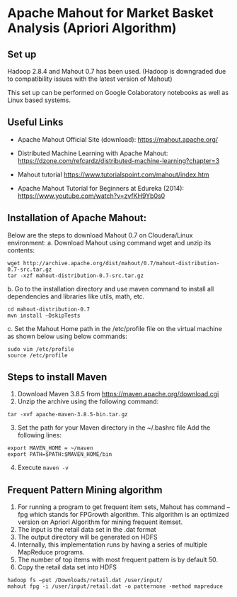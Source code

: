 # Apache Mahout for Market Basket Analysis (Apriori Algorithm)

## Set up 
Hadoop 2.8.4 and Mahout 0.7 has been used.
(Hadoop is downgraded due to compatibility issues with the latest version of Mahout)

This set up can be performed on Google Colaboratory notebooks as well as Linux based systems.

## Useful Links
* Apache Mahout Official Site (download):
https://mahout.apache.org/

* Distributed Machine Learning with Apache Mahout:
https://dzone.com/refcardz/distributed-machine-learning?chapter=3

* Mahout tutorial
https://www.tutorialspoint.com/mahout/index.htm

* Apache Mahout Tutorial for Beginners at Edureka (2014):
https://www.youtube.com/watch?v=zvfKH9Yb0s0

## Installation of Apache Mahout:
Below are the steps to download Mahout 0.7 on Cloudera/Linux environment:
a. Download Mahout using command wget and unzip its contents:
```
wget http://archive.apache.org/dist/mahout/0.7/mahout-distribution-0.7-src.tar.gz
tar -xzf mahout-distribution-0.7-src.tar.gz
```
b. Go to the installation directory and use maven command to install all dependencies and
libraries like utils, math, etc.
```
cd mahout-distribution-0.7
mvn install –DskipTests
```
c. Set the Mahout Home path in the /etc/profile file on the virtual machine as shown below using
below commands:
```
sudo vim /etc/profile
source /etc/profile
```

## Steps to install Maven

1. Download Maven 3.8.5 from https://maven.apache.org/download.cgi
2. Unzip the archive using the following command:
```
tar -xvf apache-maven-3.8.5-bin.tar.gz
```
3. Set the path for your Maven directory in the ~/.bashrc file
Add the following lines:
```
export MAVEN_HOME = ~/maven
export PATH=$PATH:$MAVEN_HOME/bin
```
4. Execute ```maven -v```

## Frequent Pattern Mining algorithm
1. For running a program to get frequent item sets, Mahout has command –fpg which stands for
FPGrowth algorithm. This algorithm is an optimized version on Apriori Algorithm for mining
frequent itemset.
2. The input is the retail data set in the .dat format
3. The output directory will be generated on HDFS
4. Internally, this implementation runs by having a series of multiple MapReduce programs.
5. The number of top items with most frequent pattern is by default 50. 
6. Copy the retail data set into HDFS
```
hadoop fs –put /Downloads/retail.dat /user/input/
mahout fpg -i /user/input/retail.dat -o patternone -method mapreduce
```
